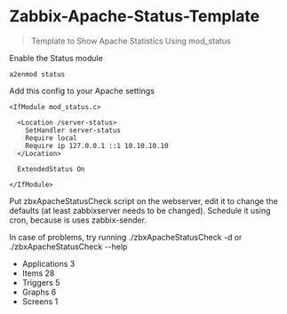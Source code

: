 # **Zabbix-Apache-Status-Template**

>Template to Show Apache Statistics Using mod_status

Enable the Status module

    a2enmod status

Add this config to your Apache settings

    <IfModule mod_status.c>
    
      <Location /server-status>
        SetHandler server-status
        Require local
        Require ip 127.0.0.1 ::1 10.10.10.10
      </Location>
    
      ExtendedStatus On
    
    </IfModule>
    
Put zbxApacheStatusCheck script on the webserver, edit it to change the defaults (at least zabbixserver needs to be changed).
Schedule it using cron, because is uses zabbix-sender.

In case of problems, try running ./zbxApacheStatusCheck -d or ./zbxApacheStatusCheck --help

- Applications 3
- Items 28
- Triggers 5
- Graphs 6
- Screens 1
